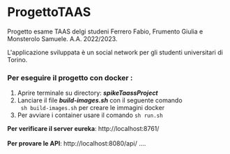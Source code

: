 # ProgettoTAAS
Progetto esame TAAS delgi studeni Ferrero Fabio, Frumento Giulia e Monsterolo Samuele.
A.A. 2022/2023.

L'applicazione sviluppata è un social network per gli studenti universitari di Torino.

<h3>Per eseguire il progetto con docker : </h3>


1) Aprire terminale su directory: _**spikeTaassProject**_
2) Lanciare il file _**build-images.sh**_ con il seguente comando <br>
    <code> sh build-images.sh</code> per creare le immagini docker
3) Per avviare i container usare il comando <code>sh run.sh</code>

    
**Per verificare il server eureka**:  http://localhost:8761/  <br><br>
**Per provare le API**: http://localhost:8080/api/ ....